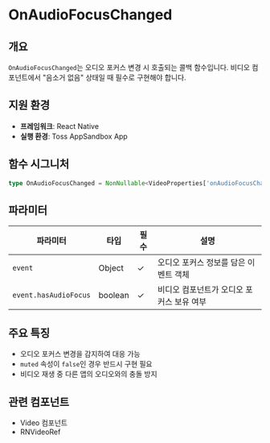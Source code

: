 # OnAudioFocusChanged

## 개요

`OnAudioFocusChanged`는 오디오 포커스 변경 시 호출되는 콜백 함수입니다. 비디오 컴포넌트에서 "음소거 없음" 상태일 때 필수로 구현해야 합니다.

## 지원 환경

- **프레임워크**: React Native
- **실행 환경**: Toss AppSandbox App

## 함수 시그니처

```typescript
type OnAudioFocusChanged = NonNullable<VideoProperties['onAudioFocusChanged']>;
```

## 파라미터

| 파라미터 | 타입 | 필수 | 설명 |
|---------|------|------|------|
| `event` | Object | ✓ | 오디오 포커스 정보를 담은 이벤트 객체 |
| `event.hasAudioFocus` | boolean | ✓ | 비디오 컴포넌트가 오디오 포커스 보유 여부 |

## 주요 특징

- 오디오 포커스 변경을 감지하여 대응 가능
- `muted` 속성이 `false`인 경우 반드시 구현 필요
- 비디오 재생 중 다른 앱의 오디오와의 충돌 방지

## 관련 컴포넌트

- Video 컴포넌트
- RNVideoRef
